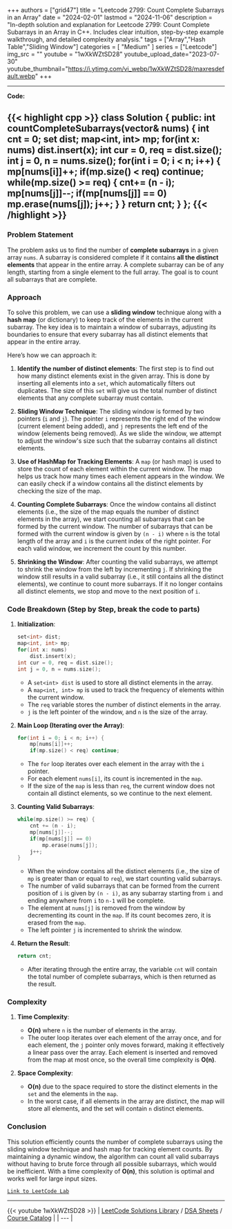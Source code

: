 
+++
authors = ["grid47"]
title = "Leetcode 2799: Count Complete Subarrays in an Array"
date = "2024-02-01"
lastmod = "2024-11-06"
description = "In-depth solution and explanation for Leetcode 2799: Count Complete Subarrays in an Array in C++. Includes clear intuition, step-by-step example walkthrough, and detailed complexity analysis."
tags = ["Array","Hash Table","Sliding Window"]
categories = [
    "Medium"
]
series = ["Leetcode"]
img_src = ""
youtube = "1wXkWZtSD28"
youtube_upload_date="2023-07-30"
youtube_thumbnail="https://i.ytimg.com/vi_webp/1wXkWZtSD28/maxresdefault.webp"
+++



---
**Code:**

{{< highlight cpp >}}
class Solution {
public:
    int countCompleteSubarrays(vector<int>& nums) {
        int cnt = 0;
        set<int> dist;
        map<int, int> mp;
        for(int x: nums)
            dist.insert(x);
        int cur = 0, req = dist.size();
        int j = 0, n = nums.size();
        for(int i = 0; i < n; i++) {
            mp[nums[i]]++;
            if(mp.size() < req) continue;
            while(mp.size() >= req) {
                cnt+= (n - i);
                mp[nums[j]]--;
                if(mp[nums[j]] == 0)
                    mp.erase(nums[j]);
                j++;
            }
        }
        return cnt;
    }
};
{{< /highlight >}}
---

### Problem Statement

The problem asks us to find the number of **complete subarrays** in a given array `nums`. A subarray is considered complete if it contains **all the distinct elements** that appear in the entire array. A complete subarray can be of any length, starting from a single element to the full array. The goal is to count all subarrays that are complete.

### Approach

To solve this problem, we can use a **sliding window** technique along with a **hash map** (or dictionary) to keep track of the elements in the current subarray. The key idea is to maintain a window of subarrays, adjusting its boundaries to ensure that every subarray has all distinct elements that appear in the entire array.

Here’s how we can approach it:

1. **Identify the number of distinct elements**: The first step is to find out how many distinct elements exist in the given array. This is done by inserting all elements into a `set`, which automatically filters out duplicates. The size of this `set` will give us the total number of distinct elements that any complete subarray must contain.

2. **Sliding Window Technique**: The sliding window is formed by two pointers (`i` and `j`). The pointer `i` represents the right end of the window (current element being added), and `j` represents the left end of the window (elements being removed). As we slide the window, we attempt to adjust the window's size such that the subarray contains all distinct elements.

3. **Use of HashMap for Tracking Elements**: A `map` (or hash map) is used to store the count of each element within the current window. The map helps us track how many times each element appears in the window. We can easily check if a window contains all the distinct elements by checking the size of the map.

4. **Counting Complete Subarrays**: Once the window contains all distinct elements (i.e., the size of the map equals the number of distinct elements in the array), we start counting all subarrays that can be formed by the current window. The number of subarrays that can be formed with the current window is given by `(n - i)` where `n` is the total length of the array and `i` is the current index of the right pointer. For each valid window, we increment the count by this number.

5. **Shrinking the Window**: After counting the valid subarrays, we attempt to shrink the window from the left by incrementing `j`. If shrinking the window still results in a valid subarray (i.e., it still contains all the distinct elements), we continue to count more subarrays. If it no longer contains all distinct elements, we stop and move to the next position of `i`.

### Code Breakdown (Step by Step, break the code to parts)

1. **Initialization**:
   ```cpp
   set<int> dist;
   map<int, int> mp;
   for(int x: nums)
       dist.insert(x);
   int cur = 0, req = dist.size();
   int j = 0, n = nums.size();
   ```
   - A `set<int> dist` is used to store all distinct elements in the array.
   - A `map<int, int> mp` is used to track the frequency of elements within the current window.
   - The `req` variable stores the number of distinct elements in the array.
   - `j` is the left pointer of the window, and `n` is the size of the array.

2. **Main Loop (Iterating over the Array)**:
   ```cpp
   for(int i = 0; i < n; i++) {
       mp[nums[i]]++;
       if(mp.size() < req) continue;
   ```
   - The `for` loop iterates over each element in the array with the `i` pointer.
   - For each element `nums[i]`, its count is incremented in the `map`.
   - If the size of the `map` is less than `req`, the current window does not contain all distinct elements, so we continue to the next element.

3. **Counting Valid Subarrays**:
   ```cpp
   while(mp.size() >= req) {
       cnt += (n - i);
       mp[nums[j]]--;
       if(mp[nums[j]] == 0)
           mp.erase(nums[j]);
       j++;
   }
   ```
   - When the window contains all the distinct elements (i.e., the size of `mp` is greater than or equal to `req`), we start counting valid subarrays.
   - The number of valid subarrays that can be formed from the current position of `i` is given by `(n - i)`, as any subarray starting from `i` and ending anywhere from `i` to `n-1` will be complete.
   - The element at `nums[j]` is removed from the window by decrementing its count in the `map`. If its count becomes zero, it is erased from the `map`.
   - The left pointer `j` is incremented to shrink the window.

4. **Return the Result**:
   ```cpp
   return cnt;
   ```
   - After iterating through the entire array, the variable `cnt` will contain the total number of complete subarrays, which is then returned as the result.

### Complexity

1. **Time Complexity**:
   - **O(n)** where `n` is the number of elements in the array.
   - The outer loop iterates over each element of the array once, and for each element, the `j` pointer only moves forward, making it effectively a linear pass over the array. Each element is inserted and removed from the map at most once, so the overall time complexity is **O(n)**.

2. **Space Complexity**:
   - **O(n)** due to the space required to store the distinct elements in the `set` and the elements in the `map`.
   - In the worst case, if all elements in the array are distinct, the map will store all elements, and the set will contain `n` distinct elements.

### Conclusion

This solution efficiently counts the number of complete subarrays using the sliding window technique and hash map for tracking element counts. By maintaining a dynamic window, the algorithm can count all valid subarrays without having to brute force through all possible subarrays, which would be inefficient. With a time complexity of **O(n)**, this solution is optimal and works well for large input sizes.

[`Link to LeetCode Lab`](https://leetcode.com/problems/count-complete-subarrays-in-an-array/description/)

---
{{< youtube 1wXkWZtSD28 >}}
| [LeetCode Solutions Library](https://grid47.xyz/leetcode/) / [DSA Sheets](https://grid47.xyz/sheets/) / [Course Catalog](https://grid47.xyz/courses/) |
| --- |
